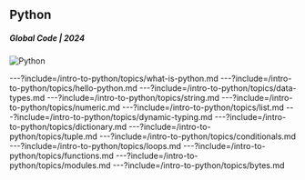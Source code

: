 ## Python
##### Global Code | 2024
![Python](/assets/img/python-360x361.png)

---?include=/intro-to-python/topics/what-is-python.md
---?include=/intro-to-python/topics/hello-python.md
---?include=/intro-to-python/topics/data-types.md
---?include=/intro-to-python/topics/string.md
---?include=/intro-to-python/topics/numeric.md
---?include=/intro-to-python/topics/list.md
---?include=/intro-to-python/topics/dynamic-typing.md
---?include=/intro-to-python/topics/dictionary.md
---?include=/intro-to-python/topics/tuple.md
---?include=/intro-to-python/topics/conditionals.md
---?include=/intro-to-python/topics/loops.md
---?include=/intro-to-python/topics/functions.md
---?include=/intro-to-python/topics/modules.md
---?include=/intro-to-python/topics/bytes.md













